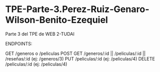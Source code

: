 # TPE-Parte-3.Perez-Ruiz-Genaro-Wilson-Benito-Ezequiel
Parte 3 del TPE de WEB 2-TUDAI

ENDPOINTS:

GET /generos o /peliculas
POST 
GET /generos/:id || /peliculas/:id || /reseñas/:id (ej: /generos/3) 
PUT /peliculas/:id (ej: /peliculas/4)
DELETE /peliculas/:id (ej: /peliculas/4)
